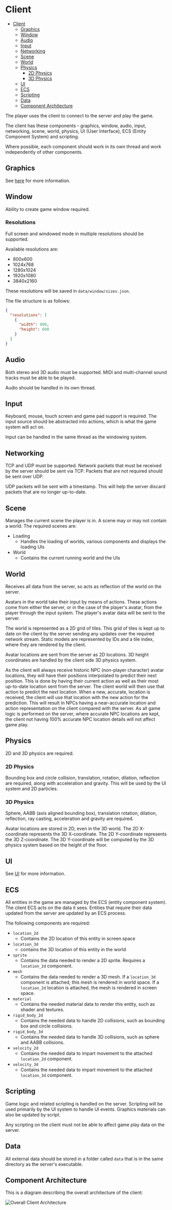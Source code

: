 # Client

- [Client](#client)
  - [Graphics](#graphics)
  - [Window](#window)
  - [Audio](#audio)
  - [Input](#input)
  - [Networking](#networking)
  - [Scene](#scene)
  - [World](#world)
  - [Physics](#physics)
    - [2D Physics](#2d-physics)
    - [3D Physics](#3d-physics)
  - [UI](#ui)
  - [ECS](#ecs)
  - [Scripting](#scripting)
  - [Data](#data)
  - [Component Architecture](#component-architecture)

The player uses the client to connect to the server and play the game.

The client has these components - graphics, window, audio, input, networking, scene, world, physics, UI (User Interface), ECS (Entity Component System) and scripting.

Where possible, each component should work in its own thread and work independently of other components.

## Graphics

See [here](graphics.md) for more information.

## Window

Ability to create game window required.

### Resolutions

Full screen and windowed mode in multiple resolutions should be supported.

Available resolutions are:

* 800x600
* 1024x768
* 1280x1024
* 1920x1080
* 3840x2160

These resolutions will be saved in `data/window/sizes.json`.

The file structure is as follows:

```json
{
  "resolutions": [
    {
      "width": 800,
      "height": 600
    }
  ]
}
```

## Audio

Both stereo and 3D audio must be supported. MIDI and multi-channel sound tracks must be able to be played.

Audio should be handled in its own thread.

## Input

Keyboard, mouse, touch screen and game pad support is required. The input source should be abstracted into actions, which is what the game system will act on.

Input can be handled in the same thread as the windowing system.

## Networking

TCP and UDP must be supported. Network packets that must be received by the server should be sent via TCP. Packets that are not required should be sent over UDP.

UDP packets will be sent with a timestamp. This will help the server discard packets that are no longer up-to-date.

## Scene

Manages the current scene the player is in. A scene may or may not contain a world. The required scenes are:

- Loading
  - Handles the loading of worlds, various components and displays the loading UIs
- World
  - Contains the current running world and the UIs

## World

Receives all data from the server, so acts as reflection of the world on the server.

Avatars in the world take their input by means of actions. These actions come from either the server, or in the case of the player's avatar, from the player through the input system. The player's avatar data will be sent to the server.

The world is represented as a 2D grid of tiles. This grid of tiles is kept up to date on the client by the server sending any updates over the required network stream. Static models are represented by IDs and a tile index, where they are rendered by the client.

Avatar locations are sent from the server as 2D locations. 3D height coordinates are handled by the client side 3D physics system.

As the client will always receive historic NPC (non-player character) avatar locations, they will have their positions interpolated to predict their next position. This is done by having their current action as well as their most up-to-date location sent from the server. The client world will then use that action to predict the next location. When a new, accurate, location is received, the client will use that location with the new action for the prediction. This will result in NPCs having a near-accurate location and action representation on the client compared with the server. As all game logic is performed on the server, where accurate NPC locations are kept, the client not having 100% accurate NPC location details will not affect game play.

## Physics

2D and 3D physics are required.

### 2D Physics

Bounding box and circle collision, translation, rotation, dilation, reflection are required, along with acceleration and gravity. This will be used by the UI system and 2D particles.

### 3D Physics

Sphere, AABB (axis aligned bounding box), translation rotation, dilation, reflection, ray casting, acceleration and gravity are required.

Avatar locations are stored in 2D, even in the 3D world. The 2D X-coordinate represents the 3D X-coordinate. The 2D Y-coordinate represents the 3D Z-coordinate. The 3D Y-coordinate will be computed by the 3D physics system based on the height of the floor.

## UI

See [UI](ui.md) for more information.

## ECS

All entities in the game are managed by the ECS (entity component system). The client ECS acts on the data it sees. Entities that require their data updated from the server are updated by an ECS process.

The following components are required:

- `location_2d`
  - Contains the 2D location of this entity in screen space
- `location_3d`
  - contains the 3D location of this entity in the world
- `sprite`
  - Contains the data needed to render a 2D sprite. Requires a `location_2d` component.
- `mesh`
  - Contains the data needed to render a 3D mesh. If a `location_3d` component is attached, this mesh is rendered in world space. If a `location_2d` location is attached, the mesh is rendered in screen space.
- `material`
  - Contains the needed material data to render this entity, such as shader and textures.
- `rigid_body_2d`
  - Contains the needed data to handle 2D collisions, such as bounding box and circle collisions.
- `rigid_body_3d`
  - Contains the needed data to handle 3D collisions, such as sphere and AABB collisions.
- `velocity_2d`
  - Contains the needed data to impart movement to the attached `location_2d` component.
- `velocity_3d`
  - Contains the needed data to impart movement to the attached `location_3d` component.

## Scripting

Game logic and related scripting is handled on the server. Scripting will be used primarily by the UI system to handle UI events. Graphics materials can also be updated by script.

Any scripting on the client must not be able to affect game play data on the server.

## Data

All external data should be stored in a folder called `data` that is in the same directory as the server's executable.

## Component Architecture

This is a diagram describing the overall architecture of the client:

![Overall Client Architecture](images/client_architecture.drawio.png)
